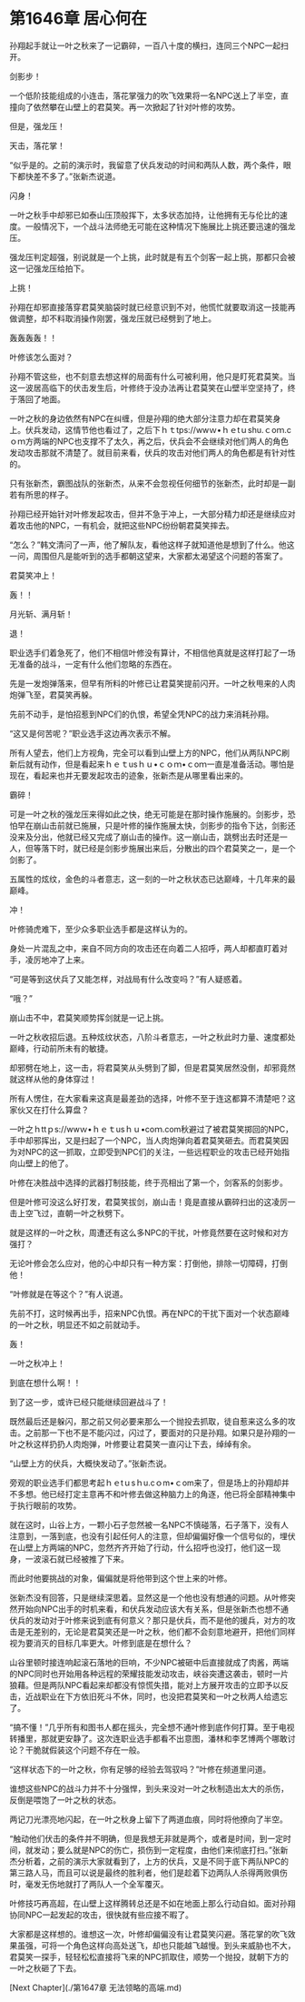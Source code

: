 # 第1646章 居心何在

孙翔起手就让一叶之秋来了一记霸碎，一百八十度的横扫，连同三个NPC一起扫开。

剑影步！

一个低阶技能组成的小连击，落花掌强力的吹飞效果将一名NPC送上了半空，直撞向了依然攀在山壁上的君莫笑。再一次掀起了针对叶修的攻势。

但是，强龙压！

天击，落花掌！

“似乎是的。之前的演示时，我留意了伏兵发动的时间和两队人数，两个条件，眼下都快差不多了。”张新杰说道。

闪身！

一叶之秋手中却邪已如泰山压顶般挥下，太多状态加持，让他拥有无与伦比的速度。一般情况下，一个战斗法师绝无可能在这种情况下施展比上挑还要迅速的强龙压。

强龙压判定超强，别说就是一个上挑，此时就是有五个剑客一起上挑，那都只会被这一记强龙压给拍下。

上挑！

孙翔在却邪直接落穿君莫笑脑袋时就已经意识到不对，他慌忙就要取消这一技能再做调整，却不料取消操作刚罢，强龙压就已经劈到了地上。

轰轰轰轰！！

叶修该怎么面对？

孙翔不管这些，也不刻意去想这样的局面有什么可被利用，他只是盯死君莫笑。当这一波居高临下的伏击发生后，叶修终于没办法再让君莫笑在山壁半空坚持了，终于落回了地面。

一叶之秋的身边依然有NPC在纠缠，但是孙翔的绝大部分注意力却在君莫笑身上。伏兵发动，这情节他也看过了，之后下ｈｔtps://wwｗ•ｈｅtｕshu.ｃoｍ.cｏｍ方两端的NPC也支撑不了太久，再之后，伏兵会不会继续对他们两人的角色发动攻击那就不清楚了。就目前来看，伏兵的攻击对他们两人的角色都是有针对性的。

只有张新杰，霸图战队的张新杰，从来不会忽视任何细节的张新杰，此时却是一副若有所思的样子。

孙翔已经开始针对叶修发起攻击，但并不急于冲上，一大部分精力却还是继续应对着攻击他的NPC，一有机会，就把这些NPC纷纷朝君莫笑摔去。

“怎么？”韩文清问了一声，他了解队友，看他这样子就知道他是想到了什么。他这一问，周围但凡是能听到的选手都朝这望来，大家都太渴望这个问题的答案了。

君莫笑冲上！

轰！！

月光斩、满月斩！

退！

职业选手们着急死了，他们不相信叶修没有算计，不相信他真就是这样打起了一场无准备的战斗，一定有什么他们忽略的东西在。

先是一发炮弹落来，但早有所料的叶修已让君莫笑提前闪开。一叶之秋甩来的人肉炮弹飞至，君莫笑再躲。

先前不动手，是怕招惹到NPC们的仇恨，希望全凭NPC的战力来消耗孙翔。

“这又是何苦呢？”职业选手这边再次表示不解。

所有人望去，他们上方视角，完全可以看到山壁上方的NPC，他们从两队NPC刷新后就有动作，但是看起来ｈｅｔusｈｕ•ｃｏｍ•ｃoｍ一直是准备活动。哪怕是现在，看起来也并无要发起攻击的迹象，张新杰是从哪里看出来的。

霸碎！

可是一叶之秋的强龙压来得如此之快，绝无可能是在那时操作施展的。剑影步，恐怕早在崩山击前就已施展，只是叶修的操作施展太快，剑影步的指令下达，剑影还没来及分出，他就已经又完成了崩山击的操作。这一崩山击，跳劈出去时还是一人，但等落下时，就已经是剑影步施展出来后，分散出的四个君莫笑之一，是一个剑影了。

五属性的炫纹，金色的斗者意志，这一刻的一叶之秋状态已达巅峰，十几年来的最巅峰。

冲！

叶修骑虎难下，至少众多职业选手都是这样认为的。

身处一片混乱之中，来自不同方向的攻击还在向着二人招呼，两人却都直盯着对手，凌厉地冲了上来。

“可是等到这伏兵了又能怎样，对战局有什么改变吗？”有人疑惑着。

“哦？”

崩山击不中，君莫笑顺势挥剑就是一记上挑。

一叶之秋收招后退。五种炫纹状态，八阶斗者意志，一叶之秋此时力量、速度都处巅峰，行动前所未有的敏捷。

却邪劈在地上，这一击，将君莫笑从头劈到了脚，但是君莫笑居然没倒，却邪竟然就这样从他的身体穿过！

所有人愣住，在大家看来这真是最差劲的选择，叶修不至于连这都算不清楚吧？这家伙又在打什么算盘？

一叶之ｈttｐs://wwｗ•ｈｅｔusｈｕ•coｍ.com秋避过了被君莫笑掷回的NPC，手中却邪挥出，又是扫起了一个NPC，当人肉炮弹向着君莫笑砸去。而君莫笑因为对NPC的这一抓取，立即受到NPC们的关注，一些远程职业的攻击已经开始指向山壁上的他了。

叶修在决胜战中选择的武器打制技能，终于亮相出了第一个，剑客系的剑影步。

但是叶修可没这么好打发，君莫笑拔剑，崩山击！竟是直接从霸碎扫出的这凌厉一击上空飞过，直朝一叶之秋劈下。

就是这样的一叶之秋，周遭还有这么多NPC的干扰，叶修竟然要在这时候和对方强打？

无论叶修会怎么应对，他的心中却只有一种方案：打倒他，排除一切障碍，打倒他！

“叶修就是在等这个？”有人说道。

先前不打，这时候再出手，招来NPC仇恨。再在NPC的干扰下面对一个状态巅峰的一叶之秋，明显还不如之前就动手。

轰！

一叶之秋冲上！

到底在想什么啊！！

到了这一步，或许已经只能继续回避战斗了！

既然最后还是躲闪，那之前又何必要来那么一个抛投去抓取，徒自惹来这么多的攻击。之前那一下也不是不能闪过，闪过了，要面对的只是孙翔。如果只是孙翔的一叶之秋这样扔扔人肉炮弹，叶修要让君莫笑一直闪让下去，绰绰有余。

“山壁上方的伏兵，大概快发动了。”张新杰说。

旁观的职业选手们都思考起ｈｅtｕsｈu.cｏm•ｃom来了，但是场上的孙翔却并不多想。他已经打定主意再不和叶修去做这种脑力上的角逐，他已将全部精神集中于执行眼前的攻势。

就在这时，山谷上方，一颗小石子忽然被一名NPC不慎碰落，石子落下，没有人注意到，一落到底，也没有引起任何人的注意，但却偏偏好像一个信号似的，埋伏在山壁上方两端的NPC，忽然齐齐开始了行动，什么招呼也没打，他们这一现身，一波滚石就已经被推了下来。

而此时他要挑战的对象，偏偏就是将他带到这个世上来的叶修。

张新杰没有回答，只是继续深思着。显然这是一个他也没有想通的问题。从叶修突然开始向NPC出手的时机来看，和伏兵发动应该大有关系，但是张新杰也想不通伏兵的发动对于叶修来说到底有何意义？那只是伏兵，而不是他的援兵，对方的攻击是无差别的，无论是君莫笑还是一叶之秋，他们都不会刻意地避开，把他们同样视为要消灭的目标几率更大。叶修到底是在想什么？

山谷里顿时接连响起滚石落地的巨响，不少NPC被砸中后直接就成了肉酱，两端的NPC同时也开始用各种远程的荣耀技能发动攻击，峡谷突遭这袭击，顿时一片狼藉。但是两队NPC看起来却都没有惊慌失措，能对上方展开攻击的立即予以反击，近战职业在下方依旧死斗不休，同时，也没把君莫笑和一叶之秋两人给遗忘了。

“搞不懂！”几乎所有和图书人都在摇头，完全想不通叶修到底作何打算。至于电视转播里，那就更安静了。这次连职业选手都看不出意图，潘林和李艺博两个哪敢讨论？干脆就假装这个问题不存在一般。

“这样状态下的一叶之秋，你有足够的经验去驾驭吗？”叶修在频道里问道。

谁想这些NPC的战斗力并不十分强悍，到头来没对一叶之秋制造出太大的杀伤，反倒是喂饱了一叶之秋的状态。

两记刀光漂亮地闪起，在一叶之秋身上留下了两道血痕，同时将他撩向了半空。

“触动他们伏击的条件并不明确，但是我想无非就是两个，或者是时间，到一定时间，就发动；要么就是NPC的伤亡，损伤到一定程度，由他们来彻底打扫。”张新杰分析着，之前的演示大家就看到了，上方的伏兵，又是不同于底下两队NPC的第三路人马，而且可以说是最终的胜利者，他们是趁着下边两队人杀得两败俱伤时，毫发无伤地就打了两队人一个全军覆灭。

叶修技巧再高超，在山壁上这样腾转总还是不如在地面上那么行动自如。面对孙翔协同NPC一起发起的攻击，很快就有些应接不暇了。

大家都是这样想的。谁想这一次，叶修却偏偏没有让君莫笑闪避。落花掌的吹飞效果虽强，可将一个角色这样向高处送飞，却也只能越飞越慢。到头来威胁也不大，君莫笑一探手，轻轻松松直接将飞来的NPC抓取住，顺势一个抛投，就朝下方的一叶之秋砸了下去。



[Next Chapter](./第1647章 无法领略的高端.md)